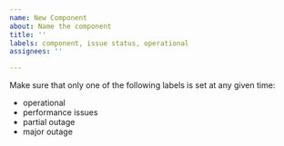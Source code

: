 ```yaml
---
name: New Component
about: Name the component
title: ''
labels: component, issue status, operational
assignees: ''

---
```


Make sure that only one of the following labels is set at any given time:
* operational
* performance issues
* partial outage
* major outage
